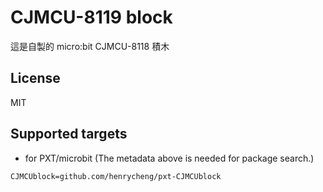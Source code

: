 # CJMCU-8119 block

這是自製的 micro:bit CJMCU-8118 積木

## License

MIT

## Supported targets

* for PXT/microbit
(The metadata above is needed for package search.)

```package
CJMCUblock=github.com/henrycheng/pxt-CJMCUblock
```
